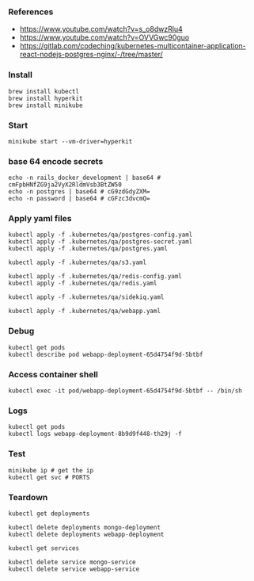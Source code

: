 ### References
* https://www.youtube.com/watch?v=s_o8dwzRlu4
* https://www.youtube.com/watch?v=OVVGwc90guo
* https://gitlab.com/codeching/kubernetes-multicontainer-application-react-nodejs-postgres-nginx/-/tree/master/

### Install
```
brew install kubectl
brew install hyperkit
brew install minikube
```

### Start
```
minikube start --vm-driver=hyperkit
```

### base 64 encode secrets
```
echo -n rails_docker_development | base64 # cmFpbHNfZG9ja2VyX2RldmVsb3BtZW50
echo -n postgres | base64 # cG9zdGdyZXM=
echo -n password | base64 # cGFzc3dvcmQ=
```

### Apply yaml files
```
kubectl apply -f .kubernetes/qa/postgres-config.yaml
kubectl apply -f .kubernetes/qa/postgres-secret.yaml
kubectl apply -f .kubernetes/qa/postgres.yaml

kubectl apply -f .kubernetes/qa/s3.yaml

kubectl apply -f .kubernetes/qa/redis-config.yaml
kubectl apply -f .kubernetes/qa/redis.yaml

kubectl apply -f .kubernetes/qa/sidekiq.yaml

kubectl apply -f .kubernetes/qa/webapp.yaml
```

### Debug
```
kubectl get pods
kubectl describe pod webapp-deployment-65d4754f9d-5btbf
```

### Access container shell
```
kubectl exec -it pod/webapp-deployment-65d4754f9d-5btbf -- /bin/sh
```

### Logs
```
kubectl get pods
kubectl logs webapp-deployment-8b9d9f448-th29j -f
```

### Test
```
minikube ip # get the ip
kubectl get svc # PORTS
```

### Teardown
```
kubectl get deployments

kubectl delete deployments mongo-deployment
kubectl delete deployments webapp-deployment

kubectl get services

kubectl delete service mongo-service
kubectl delete service webapp-service
```